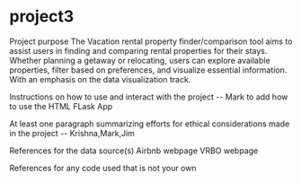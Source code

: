 # project3

Project purpose
The Vacation rental property finder/comparison tool aims to assist users in finding and comparing rental properties for their stays. Whether planning a getaway or relocating, users can explore available properties, filter based on preferences, and visualize essential information.
With an emphasis on the data visualization track.

Instructions on how to use and interact with the project -- Mark to add how to use the HTML FLask App

At least one paragraph summarizing efforts for ethical considerations made in the project -- Krishna,Mark,Jim


References for the data source(s)
Airbnb webpage
VRBO webpage

References for any code used that is not your own

